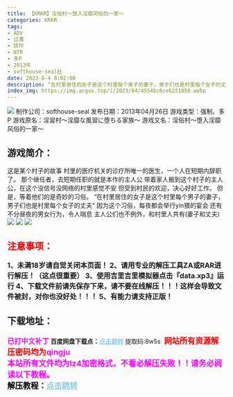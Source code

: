 ```yaml
---
title: 【KRKR】淫俗村～堕入淫靡风俗的一家～
categories: KRKR
tags:
- ADV
- 过激
- 拔作
- NTR
- 多P
- 2013年
- softhouse-seal社
date: 2023-8-4 8:02:00
description: “在村里居住的女子是这个村里每个男子的妻子，男子们也是村里每个女子的丈夫”因为这个习俗，每夜都会举行yin猥的宴会还有不分昼夜的男女行为，令人喘息。主人公们也不例外，和村里人共有(妻子和丈夫)
index_img: https://img.acgus.top/i/2023/04/4554bc6ce6221858.webp
---
```

![](https://img.acgus.top/i/2023/04/4554bc6ce6221858.webp)
制作公司：softhouse-seal 
发布日期：2013年04月26日
游戏类型：强制、多P
游戏原名：淫習村～淫靡な風習に堕ちる家族～
游戏又名：淫俗村～堕入淫靡风俗的一家～

## 游戏简介：
这是某个村子的故事
村里的医疗机关的诊疗所唯一的医生，一个人在短期内辞职了。
那个继任者，去短期任职的就是本作的主人公
带着家人搬到这个村子的主人公，在这个没信号没网络的村里感觉不安
但受到村民的欢迎，决心好好工作。
但是，等着他们的是奇妙的习俗。
“在村里居住的女子是这个村里每个男子的妻子，男子们也是村里每个女子的丈夫”
因为这个习俗，每夜都会举行yin猥的宴会
还有不分昼夜的男女行为，令人喘息
主人公们也不例外，和村里人共有(妻子和丈夫)
![](https://img.acgus.top/i/2023/04/38f8030908221902.webp)
![](https://img.acgus.top/i/2023/04/d871c207db221906.webp)
![](https://img.acgus.top/i/2023/04/671400d8b0221910.webp)



## <font color=#FF0000 >注意事项：</font>
<font size=3><b>1、未满18岁请自觉关闭本页面！
2、请用专业的解压工具ZA或RAR进行解压！（这点很重要）
3、使用吉里吉里模拟器点击『data.xp3』运行
4、下载文件前请先保存下来，请不要在线解压！！！这样会导致文件被封，对你也没好处！！！
5、有能力请支持正版！</b></font>

## 下载地址：
<font color=#FF00FF size=3><b>已打中文补丁</b></font>
<b>百度网盘下载点：</b><a href="https://pan.baidu.com/s/1e6iFlRxiGgQnGLAPYcufNw?pwd=8w5s" style="color: #87CEEB;"><b>点击跳转</b></a> 提取码:8w5s
<a style="padding: 0" href="https://post.qingju.org/AD/"><img style="max-width:100%" src="https://img.acgus.top/i/2024/07/478f689b8021d8d499ab43d21acf137a.gif" alt=""></a>
<b><font color=#FF0000 size=4>网站所有资源解压密码均为</b></font><b><font color=#FF00FF size=4>qingju</font><font color=#FF0000 ></font></b><br><b><font color=#FF00FF size=4>本站所有文件均为lz4加密格式，不看必解压失败！！请务必阅读以下教程。</b></font><br><b><font color=#000 size=4>解压教程：</b><a href="https://post.qingju.org/tutorial/000/" style="color: #87CEEB;"><b>点击跳转</b></a>